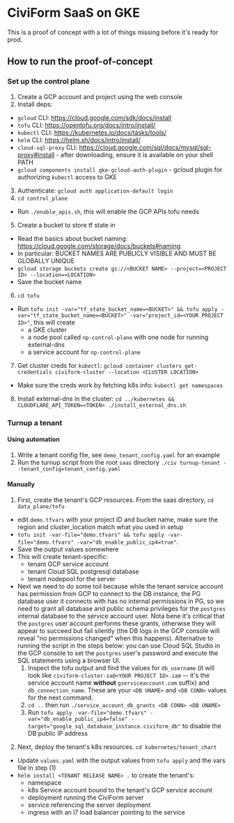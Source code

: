 # CiviForm SaaS on GKE

This is a proof of concept with a lot of things missing before it's ready for prod.

## How to run the proof-of-concept

### Set up the control plane

1. Create a GCP account and project using the web console
2. Install deps:
  - `gcloud` CLI: https://cloud.google.com/sdk/docs/install
  - `tofu` CLI: https://opentofu.org/docs/intro/install/
  - `kubectl` CLI: https://kubernetes.io/docs/tasks/tools/
  - `helm` CLI: https://helm.sh/docs/intro/install/
  - `cloud-sql-proxy` CLI: https://cloud.google.com/sql/docs/mysql/sql-proxy#install - after downloading, ensure it is available on your shell PATH
  - `gcloud components install gke-gcloud-auth-plugin` - gcloud plugin for authorizing `kubectl` access to GKE
3. Authenticate: `gcloud auth application-default login`
4. `cd control_plane`
  - Run `./enable_apis.sh`, this will enable the GCP APIs tofu needs
5. Create a bucket to store tf state in
  - Read the basics about bucket naming: https://cloud.google.com/storage/docs/buckets#naming
  - In particular: BUCKET NAMES ARE PUBLICLY VISIBLE AND MUST BE GLOBALLY UNIQUE
  - `gcloud storage buckets create gs://<BUCKET NAME> --project=<PROJECT ID> --location=<LOCATION>`
  - Save the bucket name
6. `cd tofu`
  - Run `tofu init -var="tf_state_bucket_name=<BUCKET>" && tofu apply -var="tf_state_bucket_name=<BUCKET>" -var="project_id=<YOUR PROJECT ID>"`, this will create
    - a GKE cluster
    - a node pool called `np-control-plane` with one node for running external-dns
    - a service account for `np-control-plane`
7. Get cluster creds for `kubectl`: `gcloud container clusters get-credentials civiform-cluster --location <CLUSTER LOCATION>`
  - Make sure the creds work by fetching k8s info: `kubectl get namespaces`
8. Install external-dns in the cluster: `cd ../kubernetes && CLOUDFLARE_API_TOKEN=<TOKEN> ./install_external_dns.sh`

### Turnup a tenant

#### Using automation

1. Write a tenant config file, see `demo_tenant_config.yaml` for an example
2. Run the turnup script from the root `saas` directory `./civ turnup-tenant --tenant_config=tenant_config.yaml`

#### Manually

1. First, create the tenant's GCP resources. From the saas directory, `cd data_plane/tofu`
  - edit `demo.tfvars` with your project ID and bucket name, make sure the region and cluster_location match what you used in setup 
  - `tofu init -var-file="demo.tfvars" && tofu apply -var-file="demo.tfvars" -var="db_enable_public_ip4=true"`.
  - Save the output values somewhere
  - This will create tenant-specific:
    - tenant GCP service account
    - tenant Cloud SQL postgresql database
    - tenant nodepool for the server
  - Next we need to do some toil because while the tenant service account has permission from GCP to connect to the DB instance, the PG database user it connects with has no internal permissions in PG, so we need to grant all database and public schema privileges for the `postgres` internal database to the service account user. Nota bene it's critical that the `postgres` user account performs these grants, otherwise they will appear to succeed but fail silently (the DB logs in the GCP console will reveal "no permissions changed" when this happens). Alternative to running the script in the steps below: you can use Cloud SQL Studio in the GCP console to set the `postgres` user's password and execute the SQL statements using a browser UI.
    1. Inspect the tofu output and find the values for `db_username` (it will look like `civiform-cluster-sa@<YOUR PROJECT ID>.iam` -- it's the service account name **without** `gserviceaccount.com` suffix) and `db_connection_name`. These are your `<DB UNAME>` and `<DB CONN>` values for the next command.
    2. `cd ..` then run `./service_account_db_grants <DB CONN> <DB UNAME>`
    3. Run `tofu apply -var-file="demo.tfvars" -var="db_enable_public_ip4=false" -target="google_sql_database_instance.civiform_db"` to disable the DB public IP address
2. Next, deploy the tenant's k8s resources. `cd kubernetes/tenant_chart`
  - Update `values.yaml` with the output values from `tofu apply` and the vars file in step (1)
  - `helm install <TENANT RELEASE NAME> .` to create the tenant's:
    - namespace
    - k8s Service account bound to the tenant's GCP service account
    - deployment running the CiviForm server
    - service referencing the server deployment
    - ingress with an l7 load balancer pointing to the service
